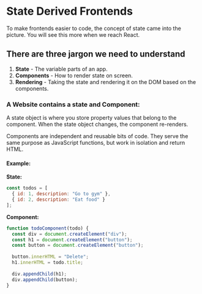 # State Derived Frontends
To make frontends easier to code, the concept of state came into the picture. You will see this more when we reach React.

## There are three jargon we need to understand
1. **State** - The variable parts of an app.
2. **Components** - How to render state on screen.
3. **Rendering** - Taking the state and rendering it on the DOM based on the components.

### A Website contains a state and Component:
A state object is where you store property values that belong to the component. When the state object changes, the component re-renders.

Components are independent and reusable bits of code. They serve the same purpose as JavaScript functions, but work in isolation and return HTML.

#### Example:
**State:**
```javascript
const todos = [
  { id: 1, description: "Go to gym" },
  { id: 2, description: "Eat food" }
];
```

**Component:**
```javascript
function todoComponent(todo) {
  const div = document.createElement("div");
  const h1 = document.createElement("button");
  const button = document.createElement("button");
  
  button.innerHTML = "Delete";
  h1.innerHTML = todo.title;
  
  div.appendChild(h1);
  div.appendChild(button);
}
```
